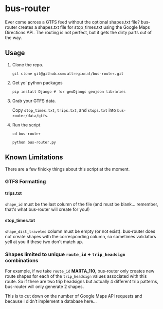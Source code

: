 bus-router
==========

Ever come across a GTFS feed without the optional shapes.txt file?  bus-router creates a shapes.txt file for stop_times.txt using the Google Maps Directions API.  The routing is not perfect, but it gets the dirty parts out of the way.

## Usage

1. Clone the repo.

    `git clone git@github.com:atlregional/bus-router.git`

2. Get yo' python packages
	
	`pip install Django # for geoDjango geojson libraries`

2. Grab your GTFS data.

    Copy `stop_times.txt`, `trips.txt`, and `stops.txt` into `bus-router/data/gtfs`.
    
3. Run the script

    `cd bus-router`

    `python bus-router.py`
    
## Known Limitations

There are a few finicky things about this script at the moment.

### GTFS Formatting

#### trips.txt
`shape_id` must be the last column of the file (and must be blank... remember, that's what bus-router will create for you!)

#### stop_times.txt
`shape_dist_traveled` column must be empty (or not exist).  bus-router does not create shapes with the corresponding column, so sometimes validators yell at you if these two don't match up.

### Shapes limited to unique `route_id` + `trip_headsign` combinations
For example, if we take `route_id` **MARTA_110**, bus-router only creates new route shapes for each of the `trip_headsign` values associated with this route.  So if there are two trip headsigns but actually 4 different trip patterns, bus-router will only generate 2 shapes.  

This is to cut down on the number of Google Maps API requests and because I didn't implement a database here...

